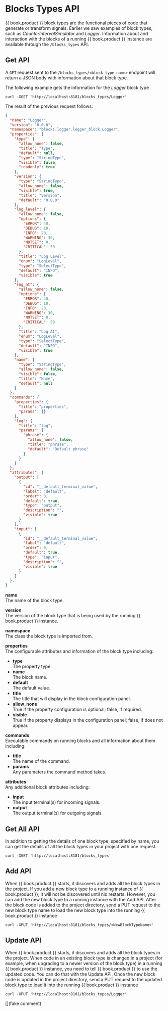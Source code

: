# Blocks Types API

{{ book.product }} block types are the functional pieces of code that generate or transform signals. Earlier we saw examples of block types, such as _CounterIntervalSimulator_ and _Logger_. Information about and interaction with the blocks of a running {{ book.product }} instance are available through the `/blocks_types` API.  

## Get API

A `GET` request sent to the `/blocks_types/<block type name>` endpoint will return a JSON body with information about that block type.

The following example gets the information for the _Logger_ block type

    curl -XGET 'http://localhost:8181/blocks_types/Logger'

The result of the previous request follows:
```json
{
  "name": "Logger",
  "version": "0.0.0",
  "namespace": "blocks.logger.logger_block.Logger",
  "properties": {
    "type": {
      "allow_none": false,
      "title": "Type",
      "default": null,
      "type": "StringType",
      "visible": false,
      "readonly": true
    },
    "version": {
      "type": "StringType",
      "allow_none": false,
      "visible": true,
      "title": "Version",
      "default": "0.0.0"
    },
    "log_level": {
      "allow_none": false,
      "options": {
        "ERROR": 40,
        "DEBUG": 10,
        "INFO": 20,
        "WARNING": 30,
        "NOTSET": 0,
        "CRITICAL": 50
      },
      "title": "Log Level",
      "enum": "LogLevel",
      "type": "SelectType",
      "default": "INFO",
      "visible": true
    },
    "log_at": {
      "allow_none": false,
      "options": {
        "ERROR": 40,
        "DEBUG": 10,
        "INFO": 20,
        "WARNING": 30,
        "NOTSET": 0,
        "CRITICAL": 50
      },
      "title": "Log At",
      "enum": "LogLevel",
      "type": "SelectType",
      "default": "INFO",
      "visible": true
    },
    "name": {
      "type": "StringType",
      "allow_none": false,
      "visible": false,
      "title": "Name",
      "default": null
    }
  },
  "commands": {
    "properties": {
      "title": "properties",
      "params": {}
    },
    "log": {
      "title": "log",
      "params": {
        "phrase": {
          "allow_none": false,
          "title": "phrase",
          "default": "Default phrase"
        }
      }
    }
  },
  "attributes": {
    "output": [
      {
        "id": "__default_terminal_value",
        "label": "default",
        "order": 0,
        "default": true,
        "type": "output",
        "description": "",
        "visible": true
      }
    ],
    "input": [
      {
        "id": "__default_terminal_value",
        "label": "default",
        "order": 0,
        "default": true,
        "type": "input",
        "description": "",
        "visible": true
      }
    ]
  },
}
```

**name**<br>The name of the block type.

**version**<br>The version of the block type that is being used by the running {{ book.product }} instance.

**namespace**<br>The class the block type is imported from.

**properties**<br>The configurable attributes and information of the block type including: 
 - **type**<br>The property type.
 - **name**<br>The block name.
 - **default**<br>The default value.
 - **title**<br>The title that will display in the block configuration panel.
 - **allow_none**<br>True if the property configuration is optional; false, if required.
 - **visible**<br>True if the property displays in the configuration panel; false, if does not appear.

**commands**<br>Executable commands on running blocks and all information about them including:
  - **title**<br>The name of the command.
  - **params**<br>Any parameters the command method takes.

**attributes**<br>Any additional block attributes including:
  - **input**<br>The input terminal(s) for incoming signals.
  - **output**<br>The output terminal(s) for outgoing signals.

## Get All API

In addition to getting the details of one block type, specified by name, you can get the details of all the block types in your project with one request.

    curl -XGET 'http://localhost:8181/blocks_types'

## Add API

When {{ book.product }} starts, it discovers and adds all the block types in the project. If you add a new block type to a running instance of {{ book.product }}, it will not be discovered until nio restarts. However, you can add the new block type to a running instance with the Add API. After the block code is added to the project directory, send a PUT request to the new block type name to load the new block type into the running {{ book.product }} instance

    curl -XPUT 'http://localhost:8181/blocks_types/<NewBlockTypeName>'

## Update API

When {{ book.product }} starts, it discovers and adds all the block types in the project. When code in an existing block type is changed in a project (for example, when upgrading to a newer version of the block type) in a running {{ book.product }} instance, you need to tell {{ book.product }} to use the updated code. You can do that with the Update API. Once the new block code is updated in the project directory, send a PUT request to the updated block type to load it into the running {{ book.product }} instance

    curl -XPUT 'http://localhost:8181/blocks_types/Logger'
[](fake comment)